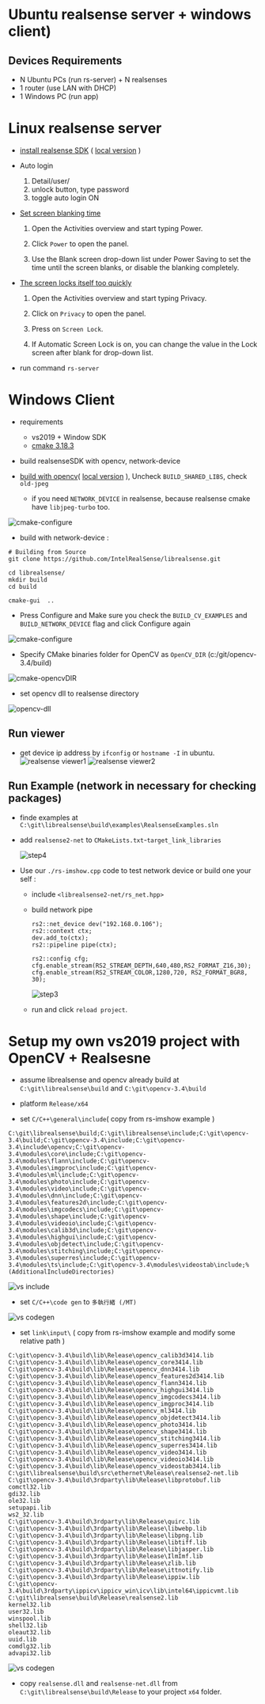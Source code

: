 # Ubuntu realsense server + windows client)

## Devices Requirements

- N Ubuntu PCs (run rs-server) + N realsenses
- 1 router (use LAN with DHCP)
- 1 Windows PC (run app)

# Linux realsense server

- [install realsense SDK](https://github.com/IntelRealSense/librealsense/blob/master/doc/distribution_linux.md) ( [local version](./doc/distribution_linux.md) )

- Auto login

    1. Detail/user/
    2. unlock button, type password
    3. toggle auto login ON

- [Set screen blanking time](https://help.ubuntu.com/stable/ubuntu-help/display-blank.html.en)
    1. Open the Activities overview and start typing Power.

    2. Click `Power` to open the panel.

    3. Use the Blank screen drop-down list under Power Saving to set the time until the screen blanks, or disable the blanking completely.
- [The screen locks itself too quickly
](https://help.ubuntu.com/stable/ubuntu-help/session-screenlocks.html.en)

    1. Open the Activities overview and start typing Privacy.

    2. Click on `Privacy` to open the panel.

    3. Press on `Screen Lock`.

    4. If Automatic Screen Lock is on, you can change the value in the Lock screen after blank for drop-down list.

- run command `rs-server`

# Windows Client

- requirements

    - vs2019 + Window SDK
    - [cmake 3.18.3](https://github.com/Kitware/CMake/releases?after=v3.19.0-rc2)

- build realsenseSDK with opencv, network-device

- [build with opencv](https://github.com/IntelRealSense/librealsense/blob/master/wrappers/opencv/readme.md)( [local version](./doc/realsense-opencv.md) ), Uncheck `BUILD_SHARED_LIBS`, check `old-jpeg` 
    - if you need `NETWORK_DEVICE` in realsense, because realsense cmake have `libjpeg-turbo` too.

![cmake-configure](./docs/RealsenseNetwokDevice-opencv-libjpegtubo-conflict.PNG)


- build with network-device  :

```
# Building from Source
git clone https://github.com/IntelRealSense/librealsense.git

cd librealsense/
mkdir build
cd build

cmake-gui  ..
```

- Press Configure and Make sure you check the `BUILD_CV_EXAMPLES` and `BUILD_NETWORK_DEVICE` flag and click Configure again

![cmake-configure](./docs/cmake-configure.PNG)

- Specify CMake binaries folder for OpenCV as `OpenCV_DIR` (c:/git/opencv-3.4/build)

![cmake-opencvDIR](./docs/cmake-opencvDIR.PNG)

- set opencv dll to realsense directory

![opencv-dll](./docs/opencvDll-setting.PNG)

## Run viewer

- get device ip address by `ifconfig` or `hostname -I` in ubuntu.
![realsense viewer1](./docs/build-realsense-viewer2.PNG)
![realsense viewer2](./docs/build-realsense-viewer1.PNG)

## Run Example (network in necessary for checking packages)

- finde examples at `C:\git\librealsense\build\examples\RealsenseExamples.sln`

- add `realsense2-net` to `CMakeLists.txt`-`target_link_libraries`
    
    ![step4](./docs/build-realsense-lib-4.PNG)

- Use our `./rs-imshow.cpp` code to test network device or build one your self :

    - include `<librealsense2-net/rs_net.hpp>`

    - build network pipe
        ```
        rs2::net_device dev("192.168.0.106");
        rs2::context ctx;
        dev.add_to(ctx);
        rs2::pipeline pipe(ctx);

        rs2::config cfg;
        cfg.enable_stream(RS2_STREAM_DEPTH,640,480,RS2_FORMAT_Z16,30);
        cfg.enable_stream(RS2_STREAM_COLOR,1280,720, RS2_FORMAT_BGR8, 30);
        ```
        ![step3](./docs/build-realsense-lib-3.PNG)

    - run and click `reload project`.

# Setup my own vs2019 project with OpenCV + Realsesne

- assume librealsense and opencv already build at `C:\git\librealsense\build` and `C:\git\opencv-3.4\build`

- platform `Release/x64`

- set `C/C++\general\include`( copy from rs-imshow example )

```
C:\git\librealsense\build;C:\git\librealsense\include;C:\git\opencv-3.4\build;C:\git\opencv-3.4\include;C:\git\opencv-3.4\include\opencv;C:\git\opencv-3.4\modules\core\include;C:\git\opencv-3.4\modules\flann\include;C:\git\opencv-3.4\modules\imgproc\include;C:\git\opencv-3.4\modules\ml\include;C:\git\opencv-3.4\modules\photo\include;C:\git\opencv-3.4\modules\video\include;C:\git\opencv-3.4\modules\dnn\include;C:\git\opencv-3.4\modules\features2d\include;C:\git\opencv-3.4\modules\imgcodecs\include;C:\git\opencv-3.4\modules\shape\include;C:\git\opencv-3.4\modules\videoio\include;C:\git\opencv-3.4\modules\calib3d\include;C:\git\opencv-3.4\modules\highgui\include;C:\git\opencv-3.4\modules\objdetect\include;C:\git\opencv-3.4\modules\stitching\include;C:\git\opencv-3.4\modules\superres\include;C:\git\opencv-3.4\modules\ts\include;C:\git\opencv-3.4\modules\videostab\include;%(AdditionalIncludeDirectories)
```
![vs include](./docs/vsproject-include.png)

- set `C/C++\code gen` to `多執行緒 (/MT)`

![vs codegen](./docs/vsproject-codegen.png)

- set `link\input\` ( copy from rs-imshow example and modify some relative path )
```
C:\git\opencv-3.4\build\lib\Release\opencv_calib3d3414.lib
C:\git\opencv-3.4\build\lib\Release\opencv_core3414.lib
C:\git\opencv-3.4\build\lib\Release\opencv_dnn3414.lib
C:\git\opencv-3.4\build\lib\Release\opencv_features2d3414.lib
C:\git\opencv-3.4\build\lib\Release\opencv_flann3414.lib
C:\git\opencv-3.4\build\lib\Release\opencv_highgui3414.lib
C:\git\opencv-3.4\build\lib\Release\opencv_imgcodecs3414.lib
C:\git\opencv-3.4\build\lib\Release\opencv_imgproc3414.lib
C:\git\opencv-3.4\build\lib\Release\opencv_ml3414.lib
C:\git\opencv-3.4\build\lib\Release\opencv_objdetect3414.lib
C:\git\opencv-3.4\build\lib\Release\opencv_photo3414.lib
C:\git\opencv-3.4\build\lib\Release\opencv_shape3414.lib
C:\git\opencv-3.4\build\lib\Release\opencv_stitching3414.lib
C:\git\opencv-3.4\build\lib\Release\opencv_superres3414.lib
C:\git\opencv-3.4\build\lib\Release\opencv_video3414.lib
C:\git\opencv-3.4\build\lib\Release\opencv_videoio3414.lib
C:\git\opencv-3.4\build\lib\Release\opencv_videostab3414.lib
C:\git\librealsense\build\src\ethernet\Release\realsense2-net.lib
C:\git\opencv-3.4\build\3rdparty\lib\Release\libprotobuf.lib
comctl32.lib
gdi32.lib
ole32.lib
setupapi.lib
ws2_32.lib
C:\git\opencv-3.4\build\3rdparty\lib\Release\quirc.lib
C:\git\opencv-3.4\build\3rdparty\lib\Release\libwebp.lib
C:\git\opencv-3.4\build\3rdparty\lib\Release\libpng.lib
C:\git\opencv-3.4\build\3rdparty\lib\Release\libtiff.lib
C:\git\opencv-3.4\build\3rdparty\lib\Release\libjasper.lib
C:\git\opencv-3.4\build\3rdparty\lib\Release\IlmImf.lib
C:\git\opencv-3.4\build\3rdparty\lib\Release\zlib.lib
C:\git\opencv-3.4\build\3rdparty\lib\Release\ittnotify.lib
C:\git\opencv-3.4\build\3rdparty\lib\Release\ippiw.lib
C:\git\opencv-3.4\build\3rdparty\ippicv\ippicv_win\icv\lib\intel64\ippicvmt.lib
C:\git\librealsense\build\Release\realsense2.lib
kernel32.lib
user32.lib
winspool.lib
shell32.lib
oleaut32.lib
uuid.lib
comdlg32.lib
advapi32.lib
```
![vs codegen](./docs/vsproject-lib.png)

- copy `realsense.dll` and `realsense-net.dll` from `C:\git\librealsense\build\Release` to your project `x64` folder.